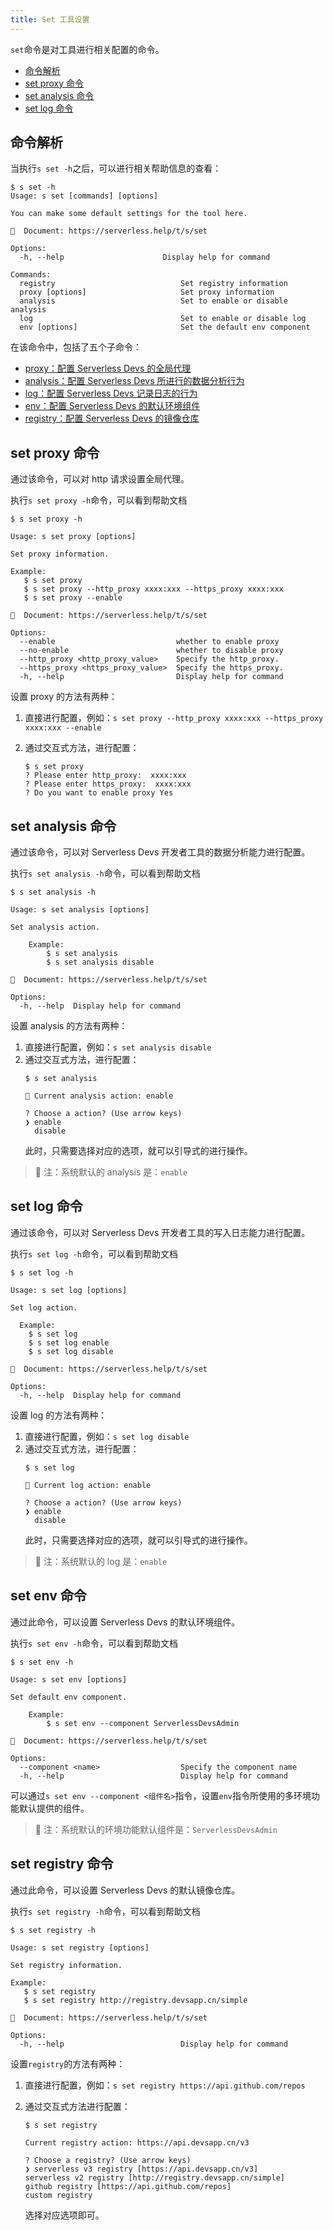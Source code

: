 ```yaml
---
title: Set 工具设置
---
```


`set`命令是对工具进行相关配置的命令。

- [命令解析](#命令解析)
- [set proxy 命令](#set-proxy-命令)
- [set analysis 命令](#set-analysis-命令)
- [set log 命令](#set-log-命令)

## 命令解析

当执行`s set -h`之后，可以进行相关帮助信息的查看：

```shell
$ s set -h
Usage: s set [commands] [options]

You can make some default settings for the tool here.

📖  Document: https://serverless.help/t/s/set

Options:
  -h, --help                      Display help for command

Commands:
  registry                            Set registry information
  proxy [options]                     Set proxy information
  analysis                            Set to enable or disable analysis
  log                                 Set to enable or disable log
  env [options]                       Set the default env component
```

在该命令中，包括了五个子命令：
- [proxy：配置 Serverless Devs 的全局代理](#set-proxy-命令)
- [analysis：配置 Serverless Devs 所进行的数据分析行为](#set-analysis-命令)
- [log：配置 Serverless Devs 记录日志的行为](#set-log-命令)
- [env：配置 Serverless Devs 的默认环境组件](#set-env-命令)
- [registry：配置 Serverless Devs 的镜像仓库](#set-registry-命令)

## set proxy 命令

通过该命令，可以对 http 请求设置全局代理。

执行`s set proxy -h`命令，可以看到帮助文档

```shell
$ s set proxy -h

Usage: s set proxy [options]

Set proxy information.

Example:
   $ s set proxy
   $ s set proxy --http_proxy xxxx:xxx --https_proxy xxxx:xxx
   $ s set proxy --enable
   
📖  Document: https://serverless.help/t/s/set

Options:
  --enable                           whether to enable proxy
  --no-enable                        whether to disable proxy
  --http_proxy <http_proxy_value>    Specify the http_proxy.
  --https_proxy <https_proxy_value>  Specify the https_proxy.
  -h, --help                         Display help for command
```

设置 proxy 的方法有两种：

1. 直接进行配置，例如：`s set proxy --http_proxy xxxx:xxx --https_proxy xxxx:xxx --enable`
2. 通过交互式方法，进行配置：

   ```shell
   $ s set proxy
   ? Please enter http_proxy:  xxxx:xxx
   ? Please enter https_proxy:  xxxx:xxx
   ? Do you want to enable proxy Yes
   ```
## set analysis 命令

通过该命令，可以对 Serverless Devs 开发者工具的数据分析能力进行配置。  

执行`s set analysis -h`命令，可以看到帮助文档

```shell
$ s set analysis -h

Usage: s set analysis [options]

Set analysis action.

    Example:
        $ s set analysis
        $ s set analysis disable
        
📖  Document: https://serverless.help/t/s/set

Options:
  -h, --help  Display help for command
```

设置 analysis 的方法有两种：
1. 直接进行配置，例如：`s set analysis disable`
2. 通过交互式方法，进行配置：
    ```shell
    $ s set analysis
    
    📝 Current analysis action: enable
    
    ? Choose a action? (Use arrow keys)
    ❯ enable
      disable
    ```
    此时，只需要选择对应的选项，就可以引导式的进行操作。

> 🙊 注：系统默认的 analysis 是：`enable`

## set log 命令

通过该命令，可以对 Serverless Devs 开发者工具的写入日志能力进行配置。  

执行`s set log -h`命令，可以看到帮助文档

```shell
$ s set log -h

Usage: s set log [options]

Set log action.

  Example:
    $ s set log
    $ s set log enable
    $ s set log disable
        
📖  Document: https://serverless.help/t/s/set

Options:
  -h, --help  Display help for command
```

设置 log 的方法有两种：
1. 直接进行配置，例如：`s set log disable`
2. 通过交互式方法，进行配置：
    ```shell
    $ s set log
    
    📝 Current log action: enable
    
    ? Choose a action? (Use arrow keys)
    ❯ enable
      disable
    ```
    此时，只需要选择对应的选项，就可以引导式的进行操作。

> 🙊 注：系统默认的 log 是：`enable`

## set env 命令

通过此命令，可以设置 Serverless Devs 的默认环境组件。

执行`s set env -h`命令，可以看到帮助文档

```shell
$ s set env -h

Usage: s set env [options]

Set default env component.

    Example:
        $ s set env --component ServerlessDevsAdmin

📖  Document: https://serverless.help/t/s/set

Options:
  --component <name>                  Specify the component name
  -h, --help                          Display help for command
```

可以通过`s set env --component <组件名>`指令，设置`env`指令所使用的多环境功能默认提供的组件。

> 🙊 注：系统默认的环境功能默认组件是：`ServerlessDevsAdmin`

## set registry 命令

通过此命令，可以设置 Serverless Devs 的默认镜像仓库。

执行`s set registry -h`命令，可以看到帮助文档

```shell
$ s set registry -h

Usage: s set registry [options]

Set registry information.

Example:
   $ s set registry
   $ s set registry http://registry.devsapp.cn/simple
   
📖  Document: https://serverless.help/t/s/set

Options:
  -h, --help                          Display help for command
```

设置`registry`的方法有两种：
1. 直接进行配置，例如：`s set registry https://api.github.com/repos`
2. 通过交互式方法进行配置：

    ```shell
    $ s set registry

    Current registry action: https://api.devsapp.cn/v3

    ? Choose a registry? (Use arrow keys)
    ❯ serverless v3 registry [https://api.devsapp.cn/v3] 
    serverless v2 registry [http://registry.devsapp.cn/simple] 
    github registry [https://api.github.com/repos] 
    custom registry 
    ```

    选择对应选项即可。